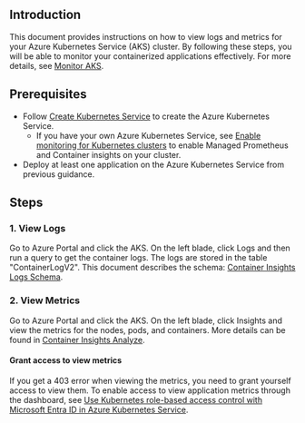 ## Introduction

This document provides instructions on how to view logs and metrics for your Azure Kubernetes Service (AKS) cluster. By following these steps, you will be able to monitor your containerized applications effectively. For more details, see [Monitor AKS](https://learn.microsoft.com/en-us/azure/aks/monitor-aks).

## Prerequisites
- Follow [Create Kubernetes Service](./01-create-kubernetes-service.md) to create the Azure Kubernetes Service.
  - If you have your own Azure Kubernetes Service, see [Enable monitoring for Kubernetes clusters](https://learn.microsoft.com/azure/azure-monitor/containers/kubernetes-monitoring-enable) to enable Managed Prometheus and Container insights on your cluster.
- Deploy at least one application on the Azure Kubernetes Service from previous guidance.

## Steps

### 1. View Logs

Go to Azure Portal and click the AKS. On the left blade, click Logs and then run a query to get the container logs. The logs are stored in the table "ContainerLogV2". This document describes the schema: [Container Insights Logs Schema](https://learn.microsoft.com/en-us/azure/azure-monitor/containers/container-insights-logs-schema).

### 2. View Metrics

Go to Azure Portal and click the AKS. On the left blade, click Insights and view the metrics for the nodes, pods, and containers. More details can be found in [Container Insights Analyze](https://learn.microsoft.com/en-us/azure/azure-monitor/containers/container-insights-analyze).

#### Grant access to view metrics
If you get a 403 error when viewing the metrics, you need to grant yourself access to view them. To enable access to view application metrics through the dashboard, see [Use Kubernetes role-based access control with Microsoft Entra ID in Azure Kubernetes Service](https://learn.microsoft.com/en-us/azure/aks/azure-ad-rbac?tabs=azure-cli).